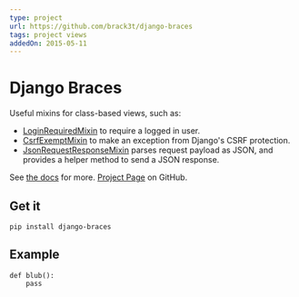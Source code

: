 ```yaml
---
type: project
url: https://github.com/brack3t/django-braces
tags: project views
addedOn: 2015-05-11
---
```

# Django Braces

Useful mixins for class-based views, such as:

* [LoginRequiredMixin](http://django-braces.readthedocs.org/en/latest/access.html#loginrequiredmixin) to require a logged in user.
* [CsrfExemptMixin](http://django-braces.readthedocs.org/en/latest/form.html#csrfexemptmixin) to make an exception from Django's CSRF protection.
* [JsonRequestResponseMixin](http://django-braces.readthedocs.org/en/latest/other.html#jsonrequestresponsemixin) parses request payload as JSON, and provides a helper method to send a JSON response.

See [the docs](http://django-braces.readthedocs.org/en/latest/index.html) for more. [Project Page](https://github.com/brack3t/django-braces) on GitHub.

## Get it

    pip install django-braces

## Example

    def blub():
        pass
